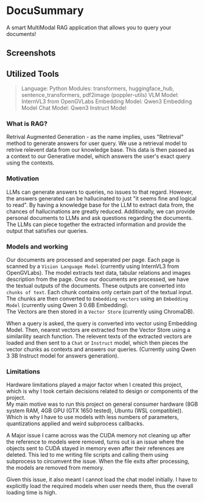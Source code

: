 # DocuSummary
A smart MultiModal RAG application that allows you to query your documents!

## Screenshots


## Utilized Tools
> Language: Python
> Modules: transformers, huggingface_hub, sentence_transformers, pdf2image (poppler-utils)
> VLM Model: InternVL3 from OpenGVLabs
> Embedding Model: Qwen3 Embedding Model
> Chat Model: Qwen3 Instruct Model

### What is RAG?
Retrival Augmented Generation - as the name implies, uses "Retrieval" method to generate answers for user query.
We use a retrieval model to retrive relevent data from our knowledge base. This data is then passed as a context to our Generative model, which answers the user's exact query using the contexts.

### Motivation 
LLMs can generate answers to queries, no issues to that regard. However, the answers generated can be hallucinated to just "it seems fine and logical to read". By having a knowledge base for the LLM to extract data from, the chances of hallucinations are greatly reduced.
Additionally, we can provide personal documents to LLMs and ask questions regarding the documents. The LLMs can piece together the extracted information and provide the output that satisfies our queries.

### Models and working
Our documents are processed and seperated per page. Each page is scanned by a `Vision Language Model` (currently using InternVL3 from OpenGVLabs). The model extracts text data, tabular relations and images description from the page.
Once our documents are processed, we have the textual outputs of the documents. These outputs are converted into `chunks of text`. Each chunk contains only certain part of the textual input. \
The chunks are then converted to `Embedding vectors` using an `Embedding Model` (currently using Qwen 3 0.6B Embedding). \
The Vectors are then stored in a `Vector Store` (currently using ChromaDB).

When a query is asked, the query is converted into vector using Embedding Model. Then, nearest vectors are extracted from the Vector Store using a similarility search function. The relevent texts of the extracted vectors are loaded and then sent to a `Chat` or `Instruct` model, which then pieces the vector chunks as contexts and answers our queries. (Currently using Qwen 3 3B Instruct model for answers generation).

### Limitations
Hardware limitations played a major factor when I created this project, which is why I took certain decisions related to design or components of the project. \
My main motive was to run this project on general consumer hardware (8GB system RAM, 4GB GPU (GTX 1650 tested), Ubuntu (WSL compatible)). Which is why I have to use models with less numbers of parameters, quantizations applied and weird subprocess callbacks.

A Major issue I came across was the CUDA memory not cleaning up after the reference to models were removed, turns out is an issue where the objects sent to CUDA stayed in memory even after their references are deleted. This led to me writing file scripts and calling them using subprocess to circumvent the issue. When the file exits after processing, the models are removed from memory.

Given this issue, it also meant I cannot load the chat model initially. I have to explicitly load the required models when user needs them, thus the overall loading time is high.

